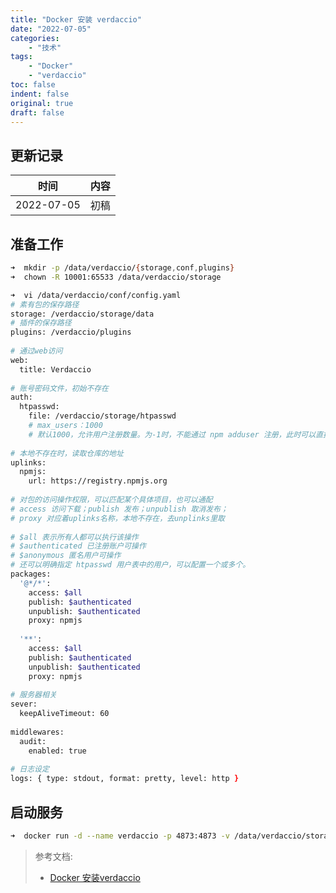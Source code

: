 ```yaml
---
title: "Docker 安装 verdaccio"
date: "2022-07-05"
categories:
    - "技术"
tags:
    - "Docker"
    - "verdaccio"
toc: false
indent: false
original: true
draft: false
---
```


## 更新记录

| 时间       | 内容           |
| ---------- | ------------- |
| 2022-07-05 | 初稿           |

## 准备工作

``` zsh
➜  mkdir -p /data/verdaccio/{storage,conf,plugins}
➜  chown -R 10001:65533 /data/verdaccio/storage

➜  vi /data/verdaccio/conf/config.yaml
# 素有包的保存路径
storage: /verdaccio/storage/data
# 插件的保存路径
plugins: /verdaccio/plugins
 
# 通过web访问
web:
  title: Verdaccio
 
# 账号密码文件，初始不存在
auth:
  htpasswd:
    file: /verdaccio/storage/htpasswd
    # max_users：1000
    # 默认1000，允许用户注册数量。为-1时，不能通过 npm adduser 注册，此时可以直接修改 file 文件添加用户。
 
# 本地不存在时，读取仓库的地址
uplinks:
  npmjs:
    url: https://registry.npmjs.org
 
# 对包的访问操作权限，可以匹配某个具体项目，也可以通配
# access 访问下载；publish 发布；unpublish 取消发布；
# proxy 对应着uplinks名称，本地不存在，去unplinks里取
 
# $all 表示所有人都可以执行该操作
# $authenticated 已注册账户可操作
# $anonymous 匿名用户可操作
# 还可以明确指定 htpasswd 用户表中的用户，可以配置一个或多个。
packages:
  '@*/*':
    access: $all
    publish: $authenticated
    unpublish: $authenticated
    proxy: npmjs
 
  '**':
    access: $all
    publish: $authenticated
    unpublish: $authenticated
    proxy: npmjs
 
# 服务器相关
sever:
  keepAliveTimeout: 60
 
middlewares:
  audit:
    enabled: true
 
# 日志设定
logs: { type: stdout, format: pretty, level: http }
```

## 启动服务

``` zsh
➜  docker run -d --name verdaccio -p 4873:4873 -v /data/verdaccio/storage:/verdaccio/storage -v /data/verdaccio/conf:/verdaccio/conf -v /data/verdaccio/plugins:/verdaccio/plugins verdaccio/verdaccio
```

> 参考文档:  
>
> - [Docker 安装verdaccio](https://blog.csdn.net/qq_27615455/article/details/124551047)
>
